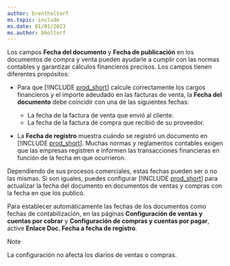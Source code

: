 ```yaml
---
author: brentholtorf
ms.topic: include
ms.date: 01/01/2023
ms.author: bholtorf
---
```


Los campos **Fecha del documento** y **Fecha de publicación** en los documentos de compra y venta pueden ayudarle a cumplir con las normas contables y garantizar cálculos financieros precisos. Los campos tienen diferentes propósitos:

- Para que [!INCLUDE [prod_short](prod_short.md)] calcule correctamente los cargos financieros y el importe adeudado en las facturas de venta, la **Fecha del documento** debe coincidir con una de las siguientes fechas:

   - La fecha de la factura de venta que envió al cliente. 
   - La fecha de la factura de compra que recibió de su proveedor.
- La **Fecha de registro** muestra cuándo se registró un documento en [!INCLUDE [prod_short](prod_short.md)]. Muchas normas y reglamentos contables exigen que las empresas registren e informen las transacciones financieras en función de la fecha en que ocurrieron.

Dependiendo de sus procesos comerciales, estas fechas pueden ser o no las mismas. Si son iguales, puedes configurar [!INCLUDE [prod_short](prod_short.md)] para actualizar la fecha del documento en documentos de ventas y compras con la fecha en que los publicó.  
  
Para establecer automáticamente las fechas de los documentos como fechas de contabilización, en las páginas **Configuración de ventas y cuentas por cobrar** y **Configuración de compras y cuentas por pagar**, active **Enlace Doc. Fecha a fecha de registro**.

> [!NOTE]
> La configuración no afecta los diarios de ventas o compras.